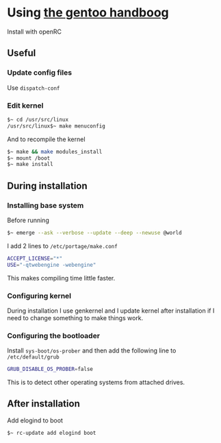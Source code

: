 # Using [the gentoo handboog](https://wiki.gentoo.org/wiki/Handbook:Main_Page) 
Install with openRC
## Useful
### Update config files
Use `dispatch-conf`
### Edit kernel
```bash
$~ cd /usr/src/linux
/usr/src/linux$~ make menuconfig
```
And to recompile the kernel
```bash
$~ make && make modules_install
$~ mount /boot
$~ make install
```

## During installation
### Installing base system
Before running
```bash
$~ emerge --ask --verbose --update --deep --newuse @world
```
I add 2 lines to `/etc/portage/make.conf`  
```bash
ACCEPT_LICENSE="*"
USE="-qtwebengine -webengine"
```
This makes compiling time little faster.  
### Configuring kernel
During installation I use genkernel and I update kernel after installation if I need to change something to make things work.  
### Configuring the bootloader
Install `sys-boot/os-prober` and then add the following line to `/etc/default/grub`  
```bash
GRUB_DISABLE_OS_PROBER=false
```
This is to detect other operating systems from attached drives.  
## After installation  
Add elogind to boot
```bash
$~ rc-update add elogind boot
```
